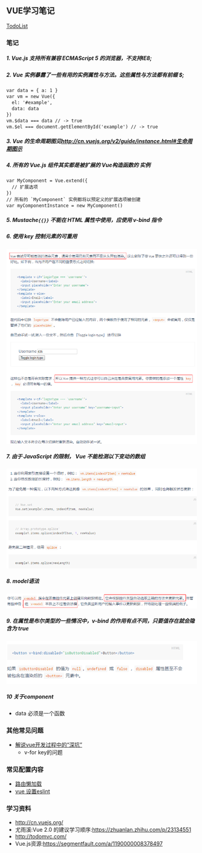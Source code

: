## VUE学习笔记

[TodoList](https://alanzhang001.github.io/vuelearning/todolist/sites/index.html)

### 笔记
##### 1. Vue.js 支持所有兼容 ECMAScript 5 的浏览器，不支持IE8;
##### 2. Vue 实例暴露了一些有用的实例属性与方法。这些属性与方法都有前缀 $;
```
var data = { a: 1 }
var vm = new Vue({
  el: '#example',
  data: data
})
vm.$data === data // -> true
vm.$el === document.getElementById('example') // -> true
```
##### 3. Vue 的生命周期图见<http://cn.vuejs.org/v2/guide/instance.html#生命周期图示>
##### 4. 所有的 Vue.js 组件其实都是被扩展的 Vue构造函数的 实例
```
var MyComponent = Vue.extend({
  // 扩展选项
})
// 所有的 `MyComponent` 实例都将以预定义的扩展选项被创建
var myComponentInstance = new MyComponent()
```
##### 5. Mustache`{{}}` 不能在 HTML 属性中使用，应使用 v-bind 指令
##### 6. 使用 key 控制元素的可重用
![img](asserts/reuse.png)
##### 7. 由于 JavaScript 的限制， Vue 不能检测以下变动的数组
![img](asserts/array.png)
##### 8. model语法
![img](asserts/model.png)
##### 9. 在属性是布尔类型的一些情况中，v-bind 的作用有点不同，只要值存在就会隐含为 true
![img](asserts/bind.png)
##### 10 关于component
- data 必须是一个函数

### 其他常见问题
- [解说vue开发过程中的“深坑”](https://zhuanlan.zhihu.com/p/39398459)
    + v-for key的问题


### 常见配置内容
- [路由懒加载](https://router.vuejs.org/zh/guide/advanced/lazy-loading.html#%E6%8A%8A%E7%BB%84%E4%BB%B6%E6%8C%89%E7%BB%84%E5%88%86%E5%9D%97)
- [vue 设置eslint](https://vue-loader-v14.vuejs.org/zh-cn/workflow/linting.html)

### 学习资料
- <http://cn.vuejs.org/>
- 尤雨溪:Vue 2.0 的建议学习顺序:<https://zhuanlan.zhihu.com/p/23134551>
- <http://todomvc.com/>
- Vue.js资源:<https://segmentfault.com/a/1190000008378497>
